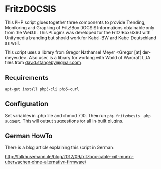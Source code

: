 FritzDOCSIS
============
This PHP script glues together three components to provide Trending, Monitoring and Graphing of
Fritz!Box DOCSIS Informations obtainable only from the WebUI. This PLugins was developed for
the Fritz!Box 6360 with Unitymedia branding but should work for Kabel-BW and Kabel Deutschland
as well.

This script uses a library from Gregor Nathanael Meyer <Gregor [at] der-meyer.de>.
Also used is a library for working with World of Warcraft LUA files from  david.stangeby@gmail.com.

Requirements
------------
`apt-get install php5-cli php5-curl`

Configuration
-------------
Set variables in .php file and chmod 700. Then run `php fritzdocsis_.php suggest`. This will output
suggestions for all in-built plugins.


German HowTo
------------
There is a blog article explaining this script in German:

http://falkhusemann.de/blog/2012/09/fritzbox-cable-mit-munin-uberwachen-ohne-alternative-firmware/
